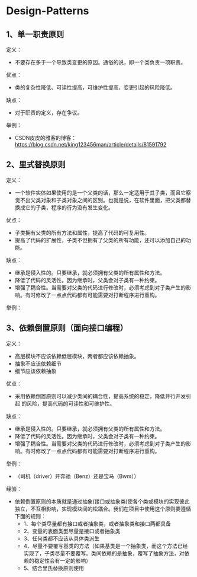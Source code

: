 # Design-Patterns



## 1、单一职责原则

定义：
* 不要存在多于一个导致类变更的原因。通俗的说，即一个类负责一项职责。

优点：
* 类的复杂性降低、可读性提高，可维护性提高、变更引起的风险降低。

缺点：
* 对于职责的定义，存在争议。

举例：
* CSDN皮皮的雅客的博客：https://blog.csdn.net/king123456man/article/details/81591792


## 2、里式替换原则

定义：
* 一个软件实体如果使用的是一个父类的话，那么一定适用于其子类，而且它察觉不出父类对象和子类对象之间的区别。也就是说，在软件里面，把父类都替换成它的子类，程序的行为没有发生变化。

优点：
* 子类拥有父类的所有方法和属性，提高了代码的可复用性。
* 提高了代码的扩展性，子类不但拥有了父类的所有功能，还可以添加自己的功能。

缺点：
* 继承是侵入性的。只要继承，就必须拥有父类的所有属性和方法。
* 降低了代码的灵活性。因为继承时，父类会对子类有一种约束。
* 增强了耦合性。当需要对父类的代码进行修改时，必须考虑到对子类产生的影响。有时修改了一点点代码都有可能需要对打断程序进行重构。

举例：


## 3、依赖倒置原则（面向接口编程）

定义：
* 高层模块不应该依赖低层模块，两者都应该依赖抽象。
* 抽象不应该依赖细节
* 细节应该依赖抽象

优点：
* 采用依赖倒置原则可以减少类间的耦合性，提高系统的稳定，降低并行开发引起 的风险，提高代码的可读性和可维护性。

缺点：
* 继承是侵入性的。只要继承，就必须拥有父类的所有属性和方法。
* 降低了代码的灵活性。因为继承时，父类会对子类有一种约束。
* 增强了耦合性。当需要对父类的代码进行修改时，必须考虑到对子类产生的影响。有时修改了一点点代码都有可能需要对打断程序进行重构。

举例：
* （司机（driver）开奔驰（Benz）还是宝马（Bwm））

经验：
* 依赖倒置原则的本质就是通过抽象(接口或抽象类)使各个类或模块的实现彼此独立，不互相影响，实现模块间的松耦合。我们在项目中使用这个原则要遵循下面的规则：
  * 1、每个类尽量都有接口或者抽象类，或者抽象类和接口两都具备
  * 2、变量的表面类型尽量是接口或者抽象类
  * 3、任何类都不应该从具体类派生
  * 4、尽量不要覆写基类的方法（如果基类是一个抽象类，而这个方法已经实现了，子类尽量不要覆写。类间依赖的是抽象，覆写了抽象方法，对依赖的稳定性会有一定的影响）
  * 5、结合里氏替换原则使用
  
  
  

